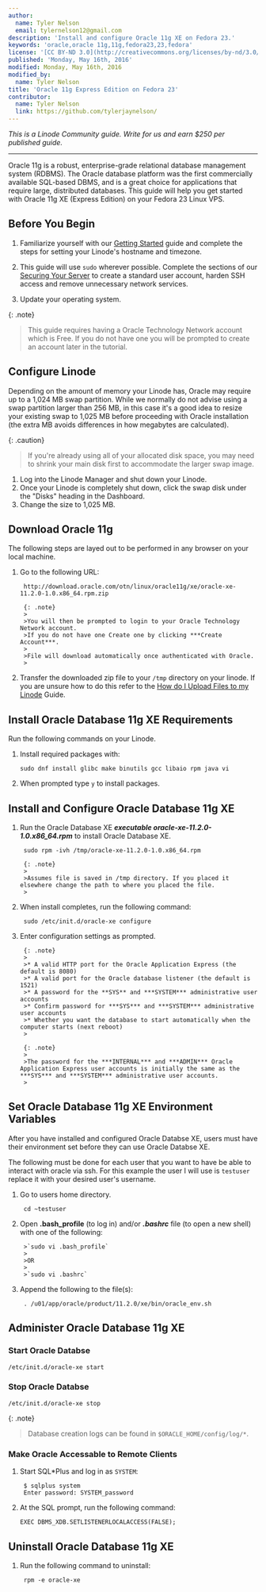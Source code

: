```yaml
---
author:
  name: Tyler Nelson
  email: tylernelson12@gmail.com
description: 'Install and configure Oracle 11g XE on Fedora 23.'
keywords: 'oracle,oracle 11g,11g,fedora23,23,fedora'
license: '[CC BY-ND 3.0](http://creativecommons.org/licenses/by-nd/3.0/us/)'
published: 'Monday, May 16th, 2016'
modified: Monday, May 16th, 2016
modified_by:
  name: Tyler Nelson
title: 'Oracle 11g Express Edition on Fedora 23'
contributor:
  name: Tyler Nelson
  link: https://github.com/tylerjaynelson/
---
```


*This is a Linode Community guide. Write for us and earn $250 per published guide.*
<hr>

Oracle 11g is a robust, enterprise-grade relational database management system (RDBMS). The Oracle database platform was the first commercially available SQL-based DBMS, and is a great choice for applications that require large, distributed databases. This guide will help you get started with Oracle 11g XE (Express Edition) on your Fedora 23 Linux VPS.

## Before You Begin

1.  Familiarize yourself with our [Getting Started](/docs/getting-started) guide and complete the steps for setting your Linode's hostname and timezone.

2.  This guide will use `sudo` wherever possible. Complete the sections of our [Securing Your Server](/docs/security/securing-your-server) to create a standard user account, harden SSH access and remove unnecessary network services.

3.  Update your operating system.

{: .note}
>
>This guide requires having a Oracle Technology Network account which is Free.
>If you do not have one you will be prompted to create an account later in the tutorial.
>

## Configure Linode

Depending on the amount of memory your Linode has, Oracle may require up to a 1,024 MB swap partition. While we normally do not advise using a swap partition larger than 256 MB, in this case it's a good idea to resize your existing swap to 1,025 MB before proceeding with Oracle installation (the extra MB avoids differences in how megabytes are calculated).

{: .caution}
>
>If you're already using all of your allocated disk space, you may need to shrink your main disk first to accommodate the larger swap image.
>
  
1. Log into the Linode Manager and shut down your Linode. 
2. Once your Linode is completely shut down, click the swap disk under the "Disks" heading in the Dashboard. 
3. Change the size to 1,025 MB. 

## Download Oracle 11g

The following steps are layed out to be performed in any browser on your local machine.

1. Go to the following URL:
    
        http://download.oracle.com/otn/linux/oracle11g/xe/oracle-xe-11.2.0-1.0.x86_64.rpm.zip
  
        {: .note}
        > 
        >You will then be prompted to login to your Oracle Technology Network account.
        >If you do not have one Create one by clicking ***Create Account***.
        >
        >File will download automatically once authenticated with Oracle.
        >

2. Transfer the downloaded zip file to your `/tmp` directory on your linode. If you are unsure how to do this refer to the [How do I Upload Files to my Linode](/docs/platform/linode-beginners-guide#how-do-i-upload-files-to-my-linode) Guide.

## Install Oracle Database 11g XE Requirements

Run the following commands on your Linode.

1.  Install required packages with:

        sudo dnf install glibc make binutils gcc libaio rpm java vi

2.  When prompted type `y` to install packages.

## Install and Configure Oracle Database 11g XE

1. Run the Oracle Database XE ***executable oracle-xe-11.2.0-1.0.x86_64.rpm*** to install Oracle Database XE.

        sudo rpm -ivh /tmp/oracle-xe-11.2.0-1.0.x86_64.rpm
        
        {: .note}
        >
        >Assumes file is saved in /tmp directory. If you placed it elsewhere change the path to where you placed the file.
        >

2. When install completes, run the following command:

        sudo /etc/init.d/oracle-xe configure

3. Enter configuration settings as prompted.

        {: .note}
        >
        >* A valid HTTP port for the Oracle Application Express (the default is 8080)
        >* A valid port for the Oracle database listener (the default is 1521)
        >* A password for the **SYS** and ***SYSTEM*** administrative user accounts
        >* Confirm password for ***SYS*** and ***SYSTEM*** administrative user accounts
        >* Whether you want the database to start automatically when the computer starts (next reboot)
        >
        
        {: .note}
        >
        >The password for the ***INTERNAL*** and ***ADMIN*** Oracle Application Express user accounts is initially the same as the ***SYS*** and ***SYSTEM*** administrative user accounts.
        >

## Set Oracle Database 11g XE Environment Variables

After you have installed and configured Oracle Databse XE, users must have their environment set before they can use Oracle Databse XE.

The following must be done for each user that you want to have be able to interact with oracle via ssh.
For this example the user I will use is `testuser` replace it with your desired user's username.

1. Go to users home directory.

        cd ~testuser

2. Open **.bash_profile** (to log in) and/or ***.bashrc*** file (to open a new shell) with one of the following:

        >`sudo vi .bash_profile`
        >
        >OR
        >
        >`sudo vi .bashrc`
    

3. Append the following to the file(s):

        . /u01/app/oracle/product/11.2.0/xe/bin/oracle_env.sh

## Administer Oracle Database 11g XE

### Start Oracle Databse

    /etc/init.d/oracle-xe start

### Stop Oracle Databse

    /etc/init.d/oracle-xe stop

{: .note}
>
>Database creation logs can be found in `$ORACLE_HOME/config/log/*`.

### Make Oracle Accessable to Remote Clients

1. Start SQL*Plus and log in as `SYSTEM`:

        $ sqlplus system
        Enter password: SYSTEM_password
        
2.  At the SQL prompt, run the following command:

        EXEC DBMS_XDB.SETLISTENERLOCALACCESS(FALSE);

## Uninstall Oracle Database 11g XE

1. Run the following command to uninstall:

        rpm -e oracle-xe
